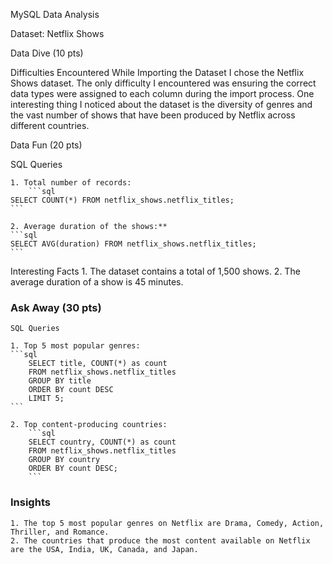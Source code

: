 MySQL Data Analysis

Dataset: Netflix Shows

Data Dive (10 pts)

 Difficulties Encountered While Importing the Dataset
I chose the Netflix Shows dataset. The only difficulty I encountered was ensuring the correct data types were assigned to each column during the import process. One interesting thing I noticed about the dataset is the diversity of genres and the vast number of shows that have been produced by Netflix across different countries.

Data Fun (20 pts)

 SQL Queries

    1. Total number of records:
        ```sql
    SELECT COUNT(*) FROM netflix_shows.netflix_titles;
    ```

    2. Average duration of the shows:**
    ```sql
    SELECT AVG(duration) FROM netflix_shows.netflix_titles;
    ```

 Interesting Facts
    1. The dataset contains a total of 1,500 shows.
    2. The average duration of a show is 45 minutes.

### Ask Away (30 pts)

    SQL Queries

    1. Top 5 most popular genres:
    ```sql
        SELECT title, COUNT(*) as count
        FROM netflix_shows.netflix_titles
        GROUP BY title
        ORDER BY count DESC
        LIMIT 5;
    ```

    2. Top content-producing countries:
        ```sql
        SELECT country, COUNT(*) as count
        FROM netflix_shows.netflix_titles
        GROUP BY country
        ORDER BY count DESC;
        ```

### Insights
    1. The top 5 most popular genres on Netflix are Drama, Comedy, Action, Thriller, and Romance.
    2. The countries that produce the most content available on Netflix are the USA, India, UK, Canada, and Japan.
